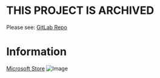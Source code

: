 # THIS PROJECT IS ARCHIVED
Please see: [GitLab Repo](https://gitlab.com/pdvd/Taxonomica)

# Information
[Microsoft Store](https://www.microsoft.com/en-us/p/taxonomica/9n4smtcxrm5w?activetab=pivot:overviewtab)
![Image](https://raw.githubusercontent.com/roveldman/Taxonomica/master/Screenshots/screen1.jpg)
